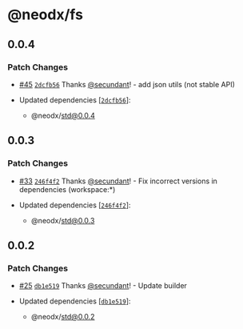# @neodx/fs

## 0.0.4

### Patch Changes

- [#45](https://github.com/secundant/neodx/pull/45) [`2dcfb56`](https://github.com/secundant/neodx/commit/2dcfb5612245be2d4f7fee5a2ba9bdbbf01bb3f8) Thanks [@secundant](https://github.com/secundant)! - add json utils (not stable API)

- Updated dependencies [[`2dcfb56`](https://github.com/secundant/neodx/commit/2dcfb5612245be2d4f7fee5a2ba9bdbbf01bb3f8)]:
  - @neodx/std@0.0.4

## 0.0.3

### Patch Changes

- [#33](https://github.com/secundant/neodx/pull/33) [`246f4f2`](https://github.com/secundant/neodx/commit/246f4f292a005be440d78e7528cc40aefa5c6ad8) Thanks [@secundant](https://github.com/secundant)! - Fix incorrect versions in dependencies (workspace:\*)

- Updated dependencies [[`246f4f2`](https://github.com/secundant/neodx/commit/246f4f292a005be440d78e7528cc40aefa5c6ad8)]:
  - @neodx/std@0.0.3

## 0.0.2

### Patch Changes

- [#25](https://github.com/secundant/neodx/pull/25) [`db1e519`](https://github.com/secundant/neodx/commit/db1e5193c4c5af6e0583a5e2f2e0a2ff161208d6) Thanks [@secundant](https://github.com/secundant)! - Update builder

- Updated dependencies [[`db1e519`](https://github.com/secundant/neodx/commit/db1e5193c4c5af6e0583a5e2f2e0a2ff161208d6)]:
  - @neodx/std@0.0.2
